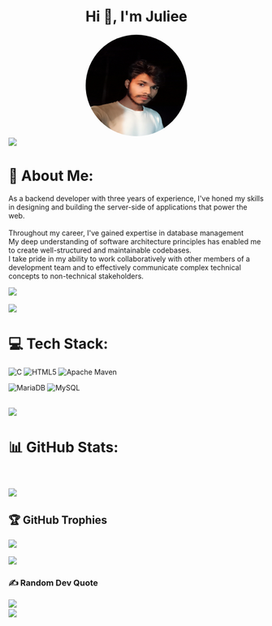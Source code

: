 <h1 align="center">Hi 👋, I'm Juliee</h1>
<center>
<img style="border-radius : 50%; objec-fit : cover" src="ghs_logo.png" width="200" height="200" alt="ghs_logo.png">
</center>
<!--<p align="center"><img src="animation.gif" width="500" alt="animation.gif"></p>-->
<img src="https://user-images.githubusercontent.com/73097560/115834477-dbab4500-a447-11eb-908a-139a6edaec5c.gif">             

# 💫 About Me:
As a backend developer with three years of experience, I've honed my skills in designing and building the server-side of applications that power the web.<br><br>Throughout my career, I've gained expertise in database management<br>My deep understanding of software architecture principles has enabled me to create well-structured and maintainable codebases.<br>I take pride in my ability to work collaboratively with other members of a development team and to effectively communicate complex technical concepts to non-technical stakeholders.<br>

![](https://komarev.com/ghpvc/?username=adityakumar28&color=447ff7&label=Visitor+count)

<img src="https://user-images.githubusercontent.com/73097560/115834477-dbab4500-a447-11eb-908a-139a6edaec5c.gif">

# 💻 Tech Stack:
 ![C](https://img.shields.io/badge/c-%2300599C.svg?style=for-the-badge&logo=c&logoColor=white)
 ![HTML5](https://img.shields.io/badge/html5-%23E34F26.svg?style=for-the-badge&logo=html5&logoColor=white)
  ![Apache Maven](https://img.shields.io/badge/Apache%20Maven-C71A36?style=for-the-badge&logo=Apache%20Maven&logoColor=white)
 
 ![MariaDB](https://img.shields.io/badge/MariaDB-003545?style=for-the-badge&logo=mariadb&logoColor=white)
 ![MySQL](https://img.shields.io/badge/mysql-%2300f.svg?style=for-the-badge&logo=mysql&logoColor=white)

<br>
<img src="https://user-images.githubusercontent.com/73097560/115834477-dbab4500-a447-11eb-908a-139a6edaec5c.gif">

# 📊 GitHub Stats:
<br/>
<br/>

<img src="https://user-images.githubusercontent.com/73097560/115834477-dbab4500-a447-11eb-908a-139a6edaec5c.gif">

## 🏆 GitHub Trophies
![](https://github-profile-trophy.vercel.app/?username=AdityaKumar28&theme=algolia&no-frame=true&no-bg=true&margin-w=5)

<img src="https://user-images.githubusercontent.com/73097560/115834477-dbab4500-a447-11eb-908a-139a6edaec5c.gif">


### ✍️ Random Dev Quote
![](https://quotes-github-readme.vercel.app/api?type=horizontal&theme=radical)
<br>
<img src="https://user-images.githubusercontent.com/73097560/115834477-dbab4500-a447-11eb-908a-139a6edaec5c.gif">


